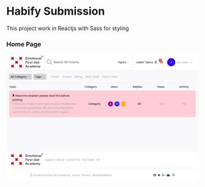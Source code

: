# Habify Submission

This project work in Reactjs with Sass for styling 

### Home Page

![](https://github.com/AshishLal07/habify/blob/master/public/Screen%20Shot%202023-07-23%20at%2011.36.29%20AM.png)
